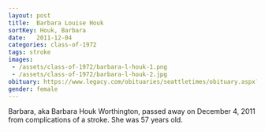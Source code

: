 ```yaml
---
layout: post
title:  Barbara Louise Houk
sortKey: Houk, Barbara
date:   2011-12-04
categories: class-of-1972
tags: stroke
images:
 - /assets/class-of-1972/barbara-l-houk-1.png
 - /assets/class-of-1972/barbara-l-houk-2.jpg
obituary: https://www.legacy.com/obituaries/seattletimes/obituary.aspx?page=lifestory&pid=155063374
gender: female
---
```

Barbara, aka Barbara Houk Worthington, passed away on December 4, 2011 from complications of a stroke. She was 57 years old.
